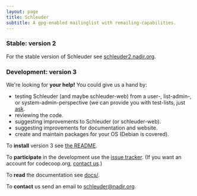 ```yaml
---
layout: page
title: Schleuder
subtitle: A gpg-enabled mailinglist with remailing-capabilities.
---
```


###  Stable: version 2

For the stable version of Schleuder see [schleuder2.nadir.org](https://schleuder2.nadir.org/).

### Development: version 3

We're looking for **your help!** You could give us a hand by:

* testing Schleuder (and maybe schleuder-web) from a user-, list-admin-, or system-admin-perspective (we can provide you with test-lists, just [ask](contact.html).
* reviewing the code.
* suggesting improvements to Schleuder (or schleuder-web).
* suggesting improvements for documentation and website.
* create and maintain packages for your OS (Debian is covered).

To  **install** version 3 see [the README](https://git.codecoop.org/schleuder/schleuder3/blob/master/README.md).

To **participate** in the development use the [issue tracker](https://git.codecoop.org/schleuder/schleuder3/milestones/4).
(If you want an account for codecoop.org, [contact us](contact.html).)

To **read** the documentation see [docs/](docs/).

To **contact** us send an email to [schleuder@nadir.org](contact.html).



